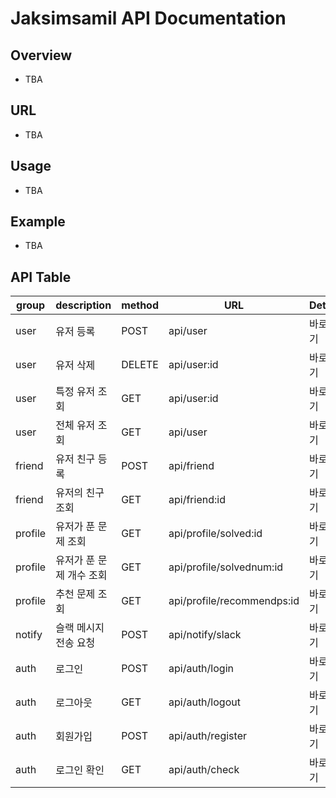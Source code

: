 # Jaksimsamil API Documentation

## Overview

- TBA

## URL

- TBA

## Usage

- TBA

## Example

- TBA

## API Table

| group   | description              | method | URL                        | Detail   | Auth      |
| ------- | ------------------------ | ------ | -------------------------- | -------- | --------- |
| user    | 유저 등록                | POST   | api/user                   | 바로가기 | JWT Token |
| user    | 유저 삭제                | DELETE | api/user:id                | 바로가기 | JWT Token |
| user    | 특정 유저 조회           | GET    | api/user:id                | 바로가기 | None      |
| user    | 전체 유저 조회           | GET    | api/user                   | 바로가기 | JWT Token |
| friend  | 유저 친구 등록           | POST   | api/friend                 | 바로가기 | JWT Token |
| friend  | 유저의 친구 조회         | GET    | api/friend:id              | 바로가기 | None      |
| profile | 유저가 푼 문제 조회      | GET    | api/profile/solved:id      | 바로가기 | None      |
| profile | 유저가 푼 문제 개수 조회 | GET    | api/profile/solvednum:id   | 바로가기 | None      |
| profile | 추천 문제 조회           | GET    | api/profile/recommendps:id | 바로가기 | None      |
| notify  | 슬랙 메시지 전송 요청    | POST   | api/notify/slack           | 바로가기 | Jwt Token |
| auth    | 로그인                   | POST   | api/auth/login             | 바로가기 | None      |
| auth    | 로그아웃                 | GET    | api/auth/logout            | 바로가기 | JWT Token |
| auth    | 회원가입                 | POST   | api/auth/register          | 바로가기 | None      |
| auth    | 로그인 확인              | GET    | api/auth/check             | 바로가기 | None      |
